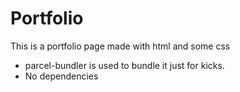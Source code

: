 # Portfolio

This is a portfolio page made with html and some css

- parcel-bundler is used to bundle it just for kicks.
- No dependencies
